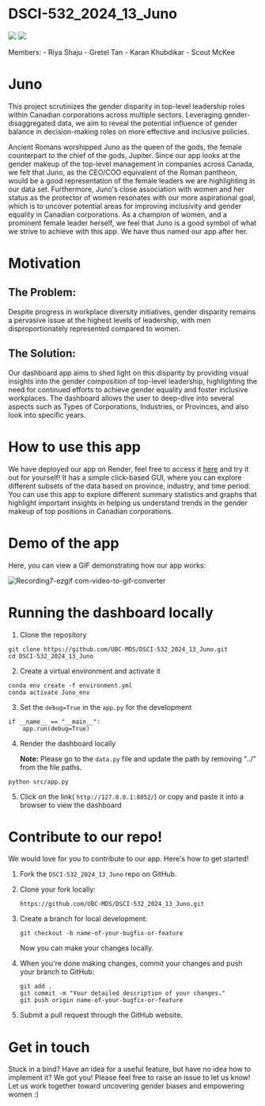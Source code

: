 # DSCI-532_2024_13_Juno

[![](https://img.shields.io/badge/language-Python-blue.svg)](https://www.python.org/downloads/release/python-360/) [![](https://img.shields.io/badge/License-MIT-green.svg)](https://opensource.org/licenses/MIT)

Members: - Riya Shaju - Gretel Tan - Karan Khubdikar - Scout McKee

# Juno

This project scrutinizes the gender disparity in top-level leadership roles within Canadian corporations across multiple sectors. Leveraging gender-disaggregated data, we aim to reveal the potential influence of gender balance in decision-making roles on more effective and inclusive policies.

Ancient Romans worshipped Juno as the queen of the gods, the female counterpart to the chief of the gods, Jupiter. Since our app looks at the gender makeup of the top-level management in companies across Canada, we felt that Juno, as the CEO/COO equivalent of the Roman pantheon, would be a good representation of the female leaders we are highlighting in our data set. Furthermore, Juno's close association with women and her status as the protector of women resonates with our more aspirational goal, which is to uncover potential areas for improving inclusivity and gender equality in Canadian corporations. As a champion of women, and a prominent female leader herself, we feel that Juno is a good symbol of what we strive to achieve with this app. We have thus named our app after her.

# Motivation

## The Problem:

Despite progress in workplace diversity initiatives, gender disparity remains a pervasive issue at the highest levels of leadership, with men disproportionately represented compared to women.

## The Solution:

Our dashboard app aims to shed light on this disparity by providing visual insights into the gender composition of top-level leadership, highlighting the need for continued efforts to achieve gender equality and foster inclusive workplaces. The dashboard allows the user to deep-dive into several aspects such as Types of Corporations, Industries, or Provinces, and also look into specific years.

# How to use this app

We have deployed our app on Render, feel free to access it [here](https://dsci-532-2024-13-juno-aa9o.onrender.com/) and try it out for yourself! It has a simple click-based GUI, where you can explore different subsets of the data based on province, industry, and time period. You can use this app to explore different summary statistics and graphs that highlight important insights in helping us understand trends in the gender makeup of top positions in Canadian corporations.

# Demo of the app

Here, you can view a GIF demonstrating how our app works:

![Recording7-ezgif com-video-to-gif-converter](https://github.com/UBC-MDS/DSCI-532_2024_13_Juno/assets/85408127/a221ea10-83c9-4399-a391-f854f490e0f1)

# Running the dashboard locally

1.  Clone the repository

```         
git clone https://github.com/UBC-MDS/DSCI-532_2024_13_Juno.git
cd DSCI-532_2024_13_Juno
```

2.  Create a virtual environment and activate it

```         
conda env create -f environment.yml
conda activate Juno_env
```

3.  Set the `debug=True` in the `app.py` for the development

```         
if __name__ == "__main__":
    app.run(debug=True)
```

4.  Render the dashboard locally

    **Note:** Please go to the `data.py` file and update the path by removing "../" from the file paths.

```         
python src/app.py
```

5.  Click on the link( `http://127.0.0.1:8052/`) or copy and paste it into a browser to view the dashboard

# Contribute to our repo!

We would love for you to contribute to our app. Here's how to get started!

1.  Fork the `DSCI-532_2024_13_Juno` repo on GitHub.

2.  Clone your fork locally:

    ```         
    https://github.com/UBC-MDS/DSCI-532_2024_13_Juno.git
    ```

3.  Create a branch for local development:

    ```         
    git checkout -b name-of-your-bugfix-or-feature
    ```

    Now you can make your changes locally.

4.  When you're done making changes, commit your changes and push your branch to GitHub:

    ```         
    git add .
    git commit -m "Your detailed description of your changes."
    git push origin name-of-your-bugfix-or-feature
    ```

5.  Submit a pull request through the GitHub website.

# Get in touch

Stuck in a bind? Have an idea for a useful feature, but have no idea how to implement it? We got you! Please feel free to raise an issue to let us know! Let us work together toward uncovering gender biases and empowering women :)
